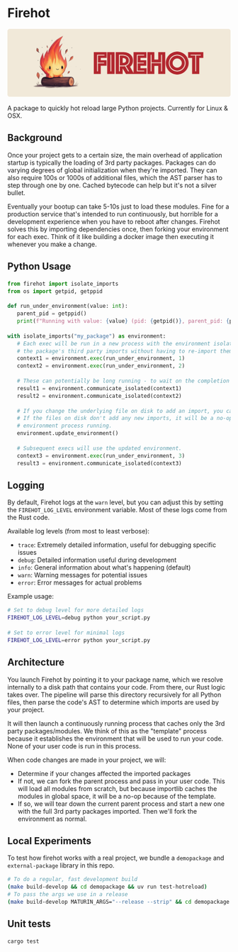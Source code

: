 # Firehot

![Firehot](https://raw.githubusercontent.com/piercefreeman/firehot/main/media/header.png)

A package to quickly hot reload large Python projects. Currently for Linux & OSX.

## Background

Once your project gets to a certain size, the main overhead of application startup is typically the loading of 3rd party packages. Packages can do
varying degrees of global initialization when they're imported. They can also require 100s or 1000s of additional files, which the AST parser has to
step through one by one. Cached bytecode can help but it's not a silver bullet.

Eventually your bootup can take 5-10s just to load these modules. Fine for a production service that's intended to run continuously, but
horrible for a development experience when you have to reboot after changes. Firehot solves this by importing dependencies once, then forking your environment for each exec. Think of it like building a docker image then executing it whenever you make a change.

## Python Usage

```python
from firehot import isolate_imports
from os import getpid, getppid

def run_under_environment(value: int):
   parent_pid = getppid()
   print(f"Running with value: {value} (pid: {getpid()}, parent_pid: {parent_pid})")

with isolate_imports("my_package") as environment:
   # Each exec will be run in a new process with the environment isolated, inheriting
   # the package's third party imports without having to re-import them from scratch.
   context1 = environment.exec(run_under_environment, 1)
   context2 = environment.exec(run_under_environment, 2)

   # These can potentially be long running - to wait on the completion status, you can do:
   result1 = environment.communicate_isolated(context1)
   result2 = environment.communicate_isolated(context2)

   # If you change the underlying file on disk to add an import, you can run update_environment.
   # If the files on disk don't add any new imports, it will be a no-op and keep the current
   # environment process running.
   environment.update_environment()

   # Subsequent execs will use the updated environment.
   context3 = environment.exec(run_under_environment, 3)
   result3 = environment.communicate_isolated(context3)
```

## Logging

By default, Firehot logs at the `warn` level, but you can adjust this by setting the `FIREHOT_LOG_LEVEL` environment variable. Most of these logs come from the Rust code.

Available log levels (from most to least verbose):
- `trace`: Extremely detailed information, useful for debugging specific issues
- `debug`: Detailed information useful during development
- `info`: General information about what's happening (default)
- `warn`: Warning messages for potential issues
- `error`: Error messages for actual problems

Example usage:
```bash
# Set to debug level for more detailed logs
FIREHOT_LOG_LEVEL=debug python your_script.py

# Set to error level for minimal logs
FIREHOT_LOG_LEVEL=error python your_script.py
```

## Architecture

You launch Firehot by pointing it to your package name, which we resolve internally to a disk path that contains your code. From there, our Rust logic takes over. The pipeline will parse this directory recursively for all Python files, then parse the code's AST to determine which imports are used by your project.

It will then launch a continuously running process that caches only the 3rd party packages/modules. We
think of this as the "template" process because it establishes the environment that will be used to run your code. None of your
user code is run in this process.

When code changes are made in your project, we will:

- Determine if your changes affected the imported packages
- If not, we can fork the parent process and pass in your user code. This will load all modules from scratch, but because importlib caches the modules in global space, it will be a no-op because of the template.
- If so, we will tear down the current parent process and start a new one with the full 3rd party packages imported. Then we'll fork the environment as normal.

## Local Experiments

To test how firehot works with a real project, we bundle a `demopackage` and `external-package` library in this repo.

```bash
# To do a regular, fast development build
(make build-develop && cd demopackage && uv run test-hotreload)
# To pass the args we use in a release
(make build-develop MATURIN_ARGS="--release --strip" && cd demopackage && uv run test-hotreload)
```

## Unit tests

```bash
cargo test
```
